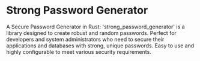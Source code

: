 # Strong Password Generator
A Secure Password Generator in Rust: 'strong_password_generator' is a library designed to create robust and random passwords. Perfect for developers and system administrators who need to secure their applications and databases with strong, unique passwords. Easy to use and highly configurable to meet various security requirements.
